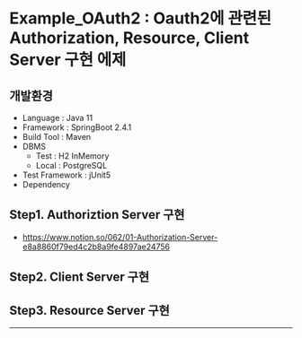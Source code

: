 # Example_OAuth2 : Oauth2에 관련된 Authorization, Resource, Client Server 구현 에제

## 개발환경
 - Language : Java 11
 - Framework : SpringBoot 2.4.1
 - Build Tool : Maven
 - DBMS
   - Test : H2 InMemory
   - Local : PostgreSQL
 - Test Framework : jUnit5
 - Dependency


Step1. Authoriztion Server 구현
- 
 - https://www.notion.so/062/01-Authorization-Server-e8a8860f79ed4c2b8a9fe4897ae24756


Step2. Client Server 구현
- 


Step3. Resource Server 구현
- 

---
